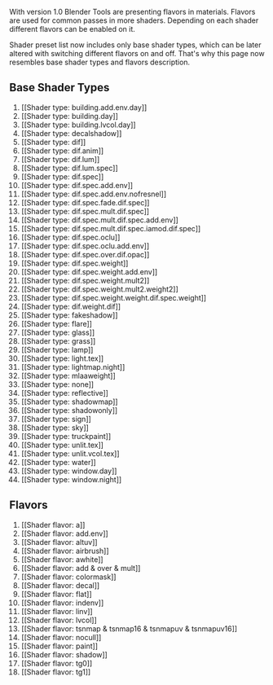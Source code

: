 With version 1.0 Blender Tools are presenting flavors in materials. Flavors are used for common passes in more shaders. Depending on each shader different flavors can be enabled on it.

Shader preset list now includes only base shader types, which can be later altered with switching different flavors on and off. That's why this page now resembles base shader types and flavors description.

## Base Shader Types

1. [[Shader type: building.add.env.day]]
2. [[Shader type: building.day]]
3. [[Shader type: building.lvcol.day]]
4. [[Shader type: decalshadow]]
5. [[Shader type: dif]]
6. [[Shader type: dif.anim]]
7. [[Shader type: dif.lum]]
8. [[Shader type: dif.lum.spec]]
9. [[Shader type: dif.spec]]
10. [[Shader type: dif.spec.add.env]]
11. [[Shader type: dif.spec.add.env.nofresnel]]
12. [[Shader type: dif.spec.fade.dif.spec]]
13. [[Shader type: dif.spec.mult.dif.spec]]
14. [[Shader type: dif.spec.mult.dif.spec.add.env]]
15. [[Shader type: dif.spec.mult.dif.spec.iamod.dif.spec]]
16. [[Shader type: dif.spec.oclu]]
17. [[Shader type: dif.spec.oclu.add.env]]
18. [[Shader type: dif.spec.over.dif.opac]]
19. [[Shader type: dif.spec.weight]]
20. [[Shader type: dif.spec.weight.add.env]]
21. [[Shader type: dif.spec.weight.mult2]]
22. [[Shader type: dif.spec.weight.mult2.weight2]]
23. [[Shader type: dif.spec.weight.weight.dif.spec.weight]]
24. [[Shader type: dif.weight.dif]]
25. [[Shader type: fakeshadow]]
26. [[Shader type: flare]]
27. [[Shader type: glass]]
28. [[Shader type: grass]]
29. [[Shader type: lamp]]
30. [[Shader type: light.tex]]
30. [[Shader type: lightmap.night]]
31. [[Shader type: mlaaweight]]
32. [[Shader type: none]]
33. [[Shader type: reflective]]
34. [[Shader type: shadowmap]]
35. [[Shader type: shadowonly]]
36. [[Shader type: sign]]
37. [[Shader type: sky]]
38. [[Shader type: truckpaint]]
39. [[Shader type: unlit.tex]]
40. [[Shader type: unlit.vcol.tex]]
41. [[Shader type: water]]
42. [[Shader type: window.day]]
43. [[Shader type: window.night]]

## Flavors

1. [[Shader flavor: a]]
2. [[Shader flavor: add.env]]
3. [[Shader flavor: altuv]]
4. [[Shader flavor: airbrush]]
5. [[Shader flavor: awhite]]
6. [[Shader flavor: add & over & mult]]
7. [[Shader flavor: colormask]]
8. [[Shader flavor: decal]]
9. [[Shader flavor: flat]]
10. [[Shader flavor: indenv]]
11. [[Shader flavor: linv]]
12. [[Shader flavor: lvcol]]
13. [[Shader flavor: tsnmap & tsnmap16 & tsnmapuv & tsnmapuv16]]
14. [[Shader flavor: nocull]]
15. [[Shader flavor: paint]]
16. [[Shader flavor: shadow]]
17. [[Shader flavor: tg0]]
18. [[Shader flavor: tg1]]